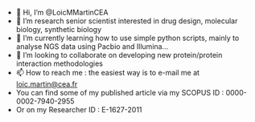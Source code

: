- 👋 Hi, I’m @LoicMMartinCEA
- 👀 I’m research senior scientist interested in drug design, molecular biology, synthetic biology
- 🌱 I’m currently learning how to use simple python scripts, mainly to analyse NGS data using Pacbio and Illumina...
- 💞️ I’m looking to collaborate on developing new protein/protein interaction methodologies
- 📫 How to reach me : the easiest way is to e-mail me at loic.martin@cea.fr
-  You can find some of my published article via my SCOPUS ID : 0000-0002-7940-2955
-  Or on my Researcher ID : E-1627-2011

<!---
LoicMMartinCEA/LoicMMartinCEA is a ✨ special ✨ repository because its `README.md` (this file) appears on your GitHub profile.
You can click the Preview link to take a look at your changes.
--->
